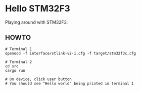 # Hello STM32F3

Playing around with STM32F3.

## HOWTO

```
# Terminal 1
openocd -f interface/stlink-v2-1.cfg -f target/stm32f3x.cfg

# Terminal 2
cd src
cargo run

# On device, click user button
# You should see "Hello world" being printed in terminal 1
```
